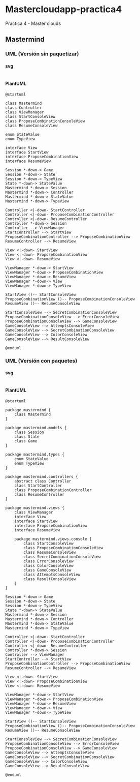 # Mastercloudapp-practica4
Practica 4 - Master clouds

## Mastermind 
### UML (Versión sin paquetizar)
#### svg
<p align="center">
  <img alt="" src="https://www.plantuml.com/plantuml/img/bLJRIiGm47tFL-JH5Ve78Yj5V5eGL_OzjgCKSYb9oYBinzjEQdDjnCUUS-RCoKpIex5CsqbmGZhEZA4dPYneCSX-1LebhLQSWrw1om3N4vFiQqFEYyUiCuh3mgxmgrQZCj0gyJ58PWSbSyqRc4b0W5D2G4vYyRHmONm2z_t-FRewCiWvu2Vh09C4dnWZmV8CYS05SCvdC6PMqFkcLrVPFD8N9Y17CLeERmcHJ-Jk97wu0UryYbmm-s9ftTcFpFlGXvkZjwNzDYXfYXki5MphB8Yo4mTSCyFXlKh28U_NMuk5qfsjf-bG6ru0l83nX928yHttM9JQhYUBbXUuPtIbIQODUXNvVSPVaIqElJiqJVwaotcSkFxGVJgdpfuy8Matjs_eDDWTqsfBB7_MMkd_bIpFFQn8lb7pP2s8qPg_TDNqfO9MyJXlIRJCZaTx8KUG_Vp__W40">
</p>

#### PlantUML
```PlantUML
@startuml

class Mastermind
class Controller
class ViewManager
class StartConsoleView
class ProposeCombinationConsoleView
class ResumeConsoleView 

enum StateValue
enum TypeView

interface View
interface StartView
interface ProposeCombinationView
interface ResumeView

Session *-down-> Game
Session *-down-> State
Session *-down-> TypeView
State *-down-> StateValue
Mastermind *-down-> Session
Mastermind *-down-> Controller
Mastermind *-down-> StateValue
Mastermind *-down-> TypeView

Controller <|-down- StartController
Controller <|-down- ProposeCombinationController
Controller <|-down- ResumeController
Controller *-down-> Session
Controller --> ViewManager
StartController --> StartView
ProposeCombinationController --> ProposeCombinationView
ResumeController --> ResumeView

View <|-down- StartView
View <|-down- ProposeCombinationView
View <|-down- ResumeView

ViewManager *-down-> StartView
ViewManager *-down-> ProposeCombinationView
ViewManager *-down-> ResumeView
ViewManager *-down-> View
ViewManager *-down-> TypeView

StartView ()-- StartConsoleView
ProposeCombinationView ()-- ProposeCombinationConsoleView
ResumeView ()-- ResumeConsoleView

StartConsoleView --> SecretCombinationConsoleView
ProposeCombinationConsoleView --> ErrorConsoleView
ProposeCombinationConsoleView --> GameConsoleView
GameConsoleView --> AttemptsConsoleView
GameConsoleView --> SecretCombinationConsoleView
GameConsoleView --> ColorConsoleView
GameConsoleView --> ResultConsoleView

@enduml
```

### UML (Versión con paquetes)
#### svg
<p align="center">
  <img alt="" src="https://liveuml.com/generated/c71ddcd18828fb53.png">
</p>

#### PlantUML
```PlantUML
@startuml

package mastermind {
    class Mastermind
}

package mastermind.models {
    class Session
    class State
    class Game
}

package mastermind.types {
    enum StateValue
    enum TypeView
}

package mastermind.controllers {
    abstract class Controller
    class StartController
    class ProposeCombinationController
    class ResumeController
}

package mastermind.views {
    class ViewManager
    interface View
    interface StartView
    interface ProposeCombinationView
    interface ResumeView
    
    package mastermind.views.console {
        class StartConsoleView
        class ProposeCombinationConsoleView
        class ResumeConsoleView
        class SecretCombinationConsoleView
        class ErrorConsoleView
        class ColorConsoleView
        class GameConsoleView
        class AttemptsConsoleView
        class ResultConsoleView
    }
}

Session *-down-> Game
Session *-down-> State
Session *-down-> TypeView
State *-down-> StateValue
Mastermind *-down-> Session
Mastermind *-down-> Controller
Mastermind *-down-> StateValue
Mastermind *-down-> TypeView

Controller <|-down- StartController
Controller <|-down- ProposeCombinationController
Controller <|-down- ResumeController
Controller *-down-> Session
Controller --> ViewManager
StartController --> StartView
ProposeCombinationController --> ProposeCombinationView
ResumeController --> ResumeView

View <|-down- StartView
View <|-down- ProposeCombinationView
View <|-down- ResumeView

ViewManager *-down-> StartView
ViewManager *-down-> ProposeCombinationView
ViewManager *-down-> ResumeView
ViewManager *-down-> View
ViewManager *-down-> TypeView

StartView ()-- StartConsoleView
ProposeCombinationView ()-- ProposeCombinationConsoleView
ResumeView ()-- ResumeConsoleView

StartConsoleView --> SecretCombinationConsoleView
ProposeCombinationConsoleView --> ErrorConsoleView
ProposeCombinationConsoleView --> GameConsoleView
GameConsoleView --> AttemptsConsoleView
GameConsoleView --> SecretCombinationConsoleView
GameConsoleView --> ColorConsoleView
GameConsoleView --> ResultConsoleView

@enduml
```
